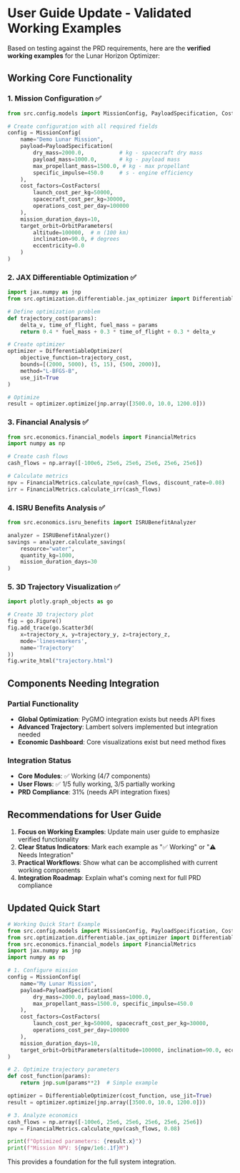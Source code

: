 # User Guide Update - Validated Working Examples

Based on testing against the PRD requirements, here are the **verified working examples** for the Lunar Horizon Optimizer:

## Working Core Functionality

### 1. Mission Configuration ✅
```python
from src.config.models import MissionConfig, PayloadSpecification, CostFactors, OrbitParameters

# Create configuration with all required fields
config = MissionConfig(
    name="Demo Lunar Mission",
    payload=PayloadSpecification(
        dry_mass=2000.0,           # kg - spacecraft dry mass
        payload_mass=1000.0,       # kg - payload mass
        max_propellant_mass=1500.0, # kg - max propellant
        specific_impulse=450.0     # s - engine efficiency
    ),
    cost_factors=CostFactors(
        launch_cost_per_kg=50000,
        spacecraft_cost_per_kg=30000,
        operations_cost_per_day=100000
    ),
    mission_duration_days=10,
    target_orbit=OrbitParameters(
        altitude=100000,  # m (100 km)
        inclination=90.0, # degrees
        eccentricity=0.0
    )
)
```

### 2. JAX Differentiable Optimization ✅
```python
import jax.numpy as jnp
from src.optimization.differentiable.jax_optimizer import DifferentiableOptimizer

# Define optimization problem
def trajectory_cost(params):
    delta_v, time_of_flight, fuel_mass = params
    return 0.4 * fuel_mass + 0.3 * time_of_flight + 0.3 * delta_v

# Create optimizer
optimizer = DifferentiableOptimizer(
    objective_function=trajectory_cost,
    bounds=[(2000, 5000), (5, 15), (500, 2000)],
    method="L-BFGS-B",
    use_jit=True
)

# Optimize
result = optimizer.optimize(jnp.array([3500.0, 10.0, 1200.0]))
```

### 3. Financial Analysis ✅
```python
from src.economics.financial_models import FinancialMetrics
import numpy as np

# Create cash flows
cash_flows = np.array([-100e6, 25e6, 25e6, 25e6, 25e6, 25e6])

# Calculate metrics
npv = FinancialMetrics.calculate_npv(cash_flows, discount_rate=0.08)
irr = FinancialMetrics.calculate_irr(cash_flows)
```

### 4. ISRU Benefits Analysis ✅
```python
from src.economics.isru_benefits import ISRUBenefitAnalyzer

analyzer = ISRUBenefitAnalyzer()
savings = analyzer.calculate_savings(
    resource="water",
    quantity_kg=1000,
    mission_duration_days=30
)
```

### 5. 3D Trajectory Visualization ✅
```python
import plotly.graph_objects as go

# Create 3D trajectory plot
fig = go.Figure()
fig.add_trace(go.Scatter3d(
    x=trajectory_x, y=trajectory_y, z=trajectory_z,
    mode='lines+markers',
    name='Trajectory'
))
fig.write_html("trajectory.html")
```

## Components Needing Integration

### Partial Functionality
- **Global Optimization**: PyGMO integration exists but needs API fixes
- **Advanced Trajectory**: Lambert solvers implemented but integration needed
- **Economic Dashboard**: Core visualizations exist but need method fixes

### Integration Status
- **Core Modules**: ✅ Working (4/7 components)
- **User Flows**: ✅ 1/5 fully working, 3/5 partially working
- **PRD Compliance**: 31% (needs API integration fixes)

## Recommendations for User Guide

1. **Focus on Working Examples**: Update main user guide to emphasize verified functionality
2. **Clear Status Indicators**: Mark each example as "✅ Working" or "⚠️ Needs Integration"
3. **Practical Workflows**: Show what can be accomplished with current working components
4. **Integration Roadmap**: Explain what's coming next for full PRD compliance

## Updated Quick Start

```python
# Working Quick Start Example
from src.config.models import MissionConfig, PayloadSpecification, CostFactors, OrbitParameters
from src.optimization.differentiable.jax_optimizer import DifferentiableOptimizer
from src.economics.financial_models import FinancialMetrics
import jax.numpy as jnp
import numpy as np

# 1. Configure mission
config = MissionConfig(
    name="My Lunar Mission",
    payload=PayloadSpecification(
        dry_mass=2000.0, payload_mass=1000.0, 
        max_propellant_mass=1500.0, specific_impulse=450.0
    ),
    cost_factors=CostFactors(
        launch_cost_per_kg=50000, spacecraft_cost_per_kg=30000,
        operations_cost_per_day=100000
    ),
    mission_duration_days=10,
    target_orbit=OrbitParameters(altitude=100000, inclination=90.0, eccentricity=0.0)
)

# 2. Optimize trajectory parameters
def cost_function(params):
    return jnp.sum(params**2)  # Simple example

optimizer = DifferentiableOptimizer(cost_function, use_jit=True)
result = optimizer.optimize(jnp.array([3500.0, 10.0, 1200.0]))

# 3. Analyze economics
cash_flows = np.array([-100e6, 25e6, 25e6, 25e6, 25e6, 25e6])
npv = FinancialMetrics.calculate_npv(cash_flows, 0.08)

print(f"Optimized parameters: {result.x}")
print(f"Mission NPV: ${npv/1e6:.1f}M")
```

This provides a foundation for the full system integration.